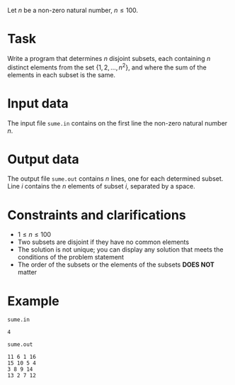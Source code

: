 
Let $n$ be a non-zero natural number, $n \leq 100$.

# Task

Write a program that determines $n$ disjoint subsets, each containing $n$ distinct elements from the set $\{1, 2, \dots, n^2\}$, and where the sum of the elements in each subset is the same.

# Input data

The input file `sume.in` contains on the first line the non-zero natural number $n$.

# Output data

The output file `sume.out` contains $n$ lines, one for each determined subset. Line $i$ contains the $n$ elements of subset $i$, separated by a space.

# Constraints and clarifications

* $1 \leq n \leq 100$
* Two subsets are disjoint if they have no common elements
* The solution is not unique; you can display any solution that meets the conditions of the problem statement
* The order of the subsets or the elements of the subsets **DOES NOT** matter

# Example

`sume.in`
```
4
```

`sume.out`
```
11 6 1 16
15 10 5 4
3 8 9 14
13 2 7 12
```
